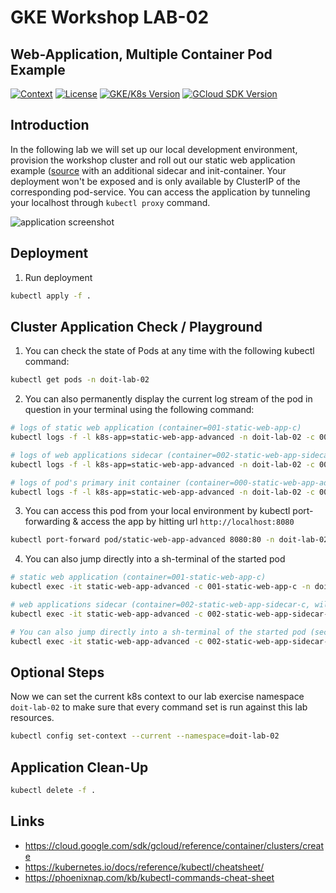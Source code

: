 # GKE Workshop LAB-02

## Web-Application, Multiple Container Pod Example

[![Context](https://img.shields.io/badge/GKE%20Fundamentals-1-blue.svg)](#)
[![License](https://img.shields.io/badge/License-Apache%202.0-blue.svg)](https://opensource.org/licenses/Apache-2.0)
[![GKE/K8s Version](https://img.shields.io/badge/k8s%20version-1.18.20-blue.svg)](#)
[![GCloud SDK Version](https://img.shields.io/badge/gcloud%20version-359.0.0-blue.svg)](#)

## Introduction

In the following lab we will set up our local development environment, provision the workshop cluster and roll out our static web application example ([source](https://github.com/doitintl/labs-web-app-static) with an additional sidecar and init-container. Your deployment won't be exposed and is only available by ClusterIP of the corresponding pod-service. You can access the application by tunneling your localhost through `kubectl proxy` command.

![application screenshot](../.github/media/lab-02-screenshot-small.png)

## Deployment

1. Run deployment
  ```bash
  kubectl apply -f . 
  ```

## Cluster Application Check / Playground

1. You can check the state of Pods at any time with the following kubectl command:
  ```bash
  kubectl get pods -n doit-lab-02
  ```

2. You can also permanently display the current log stream of the pod in question in your terminal using the following command:
  ```bash
  # logs of static web application (container=001-static-web-app-c)
  kubectl logs -f -l k8s-app=static-web-app-advanced -n doit-lab-02 -c 001-static-web-app-c
  
  # logs of web applications sidecar (container=002-static-web-app-sidecar-c)
  kubectl logs -f -l k8s-app=static-web-app-advanced -n doit-lab-02 -c 001-static-web-app-c
  
  # logs of pod's primary init container (container=000-static-web-app-advanced-init-c)
  kubectl logs -f -l k8s-app=static-web-app-advanced -n doit-lab-02 -c 001-static-web-app-c
  ```

3. You can access this pod from your local environment by kubectl port-forwarding & access the app by hitting url `http://localhost:8080`
  ```bash
  kubectl port-forward pod/static-web-app-advanced 8080:80 -n doit-lab-02
  ```

4. You can also jump directly into a sh-terminal of the started pod
  ```bash
  # static web application (container=001-static-web-app-c)
  kubectl exec -it static-web-app-advanced -c 001-static-web-app-c -n doit-lab-02 -- sh
  
  # web applications sidecar (container=002-static-web-app-sidecar-c, will run for 60s)
  kubectl exec -it static-web-app-advanced -c 002-static-web-app-sidecar-c -n doit-lab-02 -- sh
  
  # You can also jump directly into a sh-terminal of the started pod (second container, 002-static-web-app-sidecar-c)
  kubectl exec -it static-web-app-advanced -c 002-static-web-app-sidecar-c -n doit-lab-02 -- sh
  ```

## Optional Steps

Now we can set the current k8s context to our lab exercise namespace `doit-lab-02` to make sure that every command set is run against this lab resources.

```bash
kubectl config set-context --current --namespace=doit-lab-02
```

## Application Clean-Up

```bash
kubectl delete -f .
```

## Links

- https://cloud.google.com/sdk/gcloud/reference/container/clusters/create
- https://kubernetes.io/docs/reference/kubectl/cheatsheet/
- https://phoenixnap.com/kb/kubectl-commands-cheat-sheet
